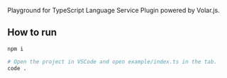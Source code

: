 Playground for TypeScript Language Service Plugin powered by Volar.js.

## How to run

```bash
npm i

# Open the project in VSCode and open example/index.ts in the tab.
code .
```
